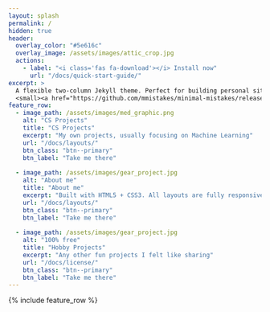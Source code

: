 ```yaml
---
layout: splash
permalink: /
hidden: true
header:
  overlay_color: "#5e616c"
  overlay_image: /assets/images/attic_crop.jpg
  actions:
    - label: "<i class='fas fa-download'></i> Install now"
      url: "/docs/quick-start-guide/"
excerpt: >
  A flexible two-column Jekyll theme. Perfect for building personal sites, blogs, and portfolios.<br />
  <small><a href="https://github.com/mmistakes/minimal-mistakes/releases/tag/4.24.0">Latest release v4.24.0</a></small>
feature_row:
  - image_path: /assets/images/med_graphic.png
    alt: "CS Projects"
    title: "CS Projects"
    excerpt: "My own projects, usually focusing on Machine Learning"
    url: "/docs/layouts/"
    btn_class: "btn--primary"
    btn_label: "Take me there"
    
  - image_path: /assets/images/gear_project.jpg
    alt: "About me"
    title: "About me"
    excerpt: "Built with HTML5 + CSS3. All layouts are fully responsive with helpers to augment your content."
    url: "/docs/layouts/"
    btn_class: "btn--primary"
    btn_label: "Take me there"
    
  - image_path: /assets/images/gear_project.jpg
    alt: "100% free"
    title: "Hobby Projects"
    excerpt: "Any other fun projects I felt like sharing"
    url: "/docs/license/"
    btn_class: "btn--primary"
    btn_label: "Take me there"      
---
```


{% include feature_row %}
